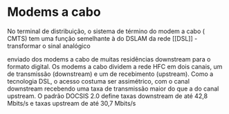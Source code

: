 # Modems a cabo

No terminal de distribuição, o sistema de término do modem a cabo ( CMTS) tem uma função semelhante à do DSLAM da rede [[DSL]] - transformar o sinal analógico

enviado dos modems a cabo de muitas residências downstream para o formato digital. Os modems a cabo dividem a rede HFC em dois canais, um de transmissão (downstream) e um de recebimento (upstream). Como a tecnologia DSL, o acesso costuma ser assimétrico, com o canal downstream recebendo uma taxa de transmissão maior do que a do canal upstream. O padrão DOCSIS 2.0 define taxas downstream de até 42,8 Mbits/s e taxas upstream de até 30,7 Mbits/s